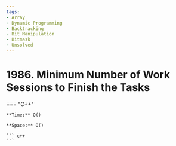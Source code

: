 ```yaml
---
tags:
- Array
- Dynamic Programming
- Backtracking
- Bit Manipulation
- Bitmask
- Unsolved
---
```



# 1986. Minimum Number of Work Sessions to Finish the Tasks

=== "C++"

    **Time:** O()

    **Space:** O()

    ``` c++
    ```